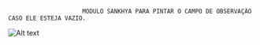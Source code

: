                          MODULO SANKHYA PARA PINTAR O CAMPO DE OBSERVAÇÃO CASO ELE ESTEJA VAZIO.







![Alt text](https://i.imgur.com/neJRJzW.png "SCREENSHOT")
